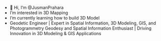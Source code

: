 - 👋 Hi, I’m @JusmanPrahara
-  I’m interested in 3D Mapping
-  I’m currently learning how to build 3D Model
-  Geodetic Engineer | Expert in Spatial Information, 3D Modeling, GIS, and Photogrammetry Geodesy and Spatial Information Enthusiast | Driving Innovation in 3D Modeling & GIS Applications
  

<!---
JusmanPrahara/JusmanPrahara is a ✨ special ✨ repository because its `README.md` (this file) appears on your GitHub profile.
You can click the Preview link to take a look at your changes.
--->
